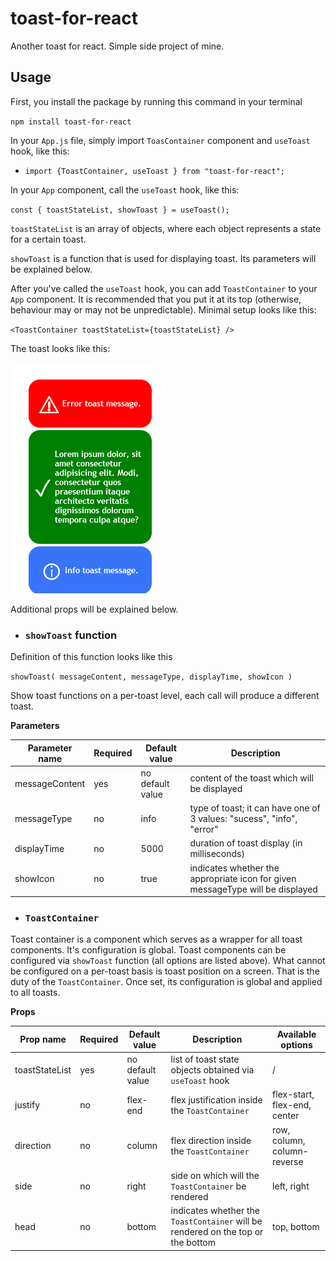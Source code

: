 # toast-for-react

Another toast for react. Simple side project of mine.

## Usage

First, you install the package by running this command in your terminal

`npm install toast-for-react`

In your `App.js` file, simply import
`ToasContainer` component and `useToast` hook, like this:

- `import {ToastContainer, useToast } from "toast-for-react"; `

In your `App` component, call the `useToast` hook, like this:

`const { toastStateList, showToast } = useToast();`

`toastStateList` is an array of objects, where each object represents a state for a certain toast.

`showToast` is a function that is used for displaying toast. Its parameters will be explained below.

After you've called the `useToast` hook,
you can add `ToastContainer` to your `App` component. It is recommended that you put it at its top (otherwise, behaviour may or may not be unpredictable). Minimal setup looks like this:

`<ToastContainer toastStateList={toastStateList} /> `

The toast looks like this:

![picture](/resources/toast.png)

Additional props will be explained below.

- ### `showToast` function

Definition of this function looks like this

`showToast( messageContent, messageType, displayTime, showIcon )`

Show toast functions on a per-toast level, each call will produce a different toast.

**Parameters**

| Parameter name | Required | Default value    | Description                                                                    |
| -------------- | -------- | ---------------- | ------------------------------------------------------------------------------ |
| messageContent | yes      | no default value | content of the toast which will be displayed                                   |
| messageType    | no       | info             | type of toast; it can have one of 3 values: "sucess", "info", "error"          |
| displayTime    | no       | 5000             | duration of toast display (in milliseconds)                                    |
| showIcon       | no       | true             | indicates whether the appropriate icon for given messageType will be displayed |

- ### `ToastContainer`

Toast container is a component which serves as a wrapper for all toast components. It's configuration is global. Toast components can be configured via `showToast` function (all options are listed above).
What cannot be configured on a per-toast basis is toast position on a screen. That is the duty of the `ToastContainer`. Once set, its configuration is global and applied to all toasts.

**Props**

| Prop name      | Required | Default value    | Description                                                                      | Available options            |
| -------------- | -------- | ---------------- | -------------------------------------------------------------------------------- | ---------------------------- |
| toastStateList | yes      | no default value | list of toast state objects obtained via `useToast` hook                         | /                            |
| justify        | no       | flex-end         | flex justification inside the `ToastContainer`                                   | flex-start, flex-end, center |
| direction      | no       | column           | flex direction inside the `ToastContainer`                                       | row, column, column-reverse  |
| side           | no       | right            | side on which will the `ToastContainer` be rendered                              | left, right                  |
| head           | no       | bottom           | indicates whether the `ToastContainer` will be rendered on the top or the bottom | top, bottom                  |
